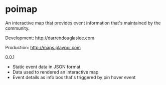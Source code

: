 poimap
======

An interactive map that provides event information that's maintained by the community.

Development:
http://darrendouglaslee.com

Production:
http://maps.playpoi.com

0.0.1
- Static event data in JSON format
- Data used to rendered an interactive map
- Event details as info box that's triggered by pin hover event
